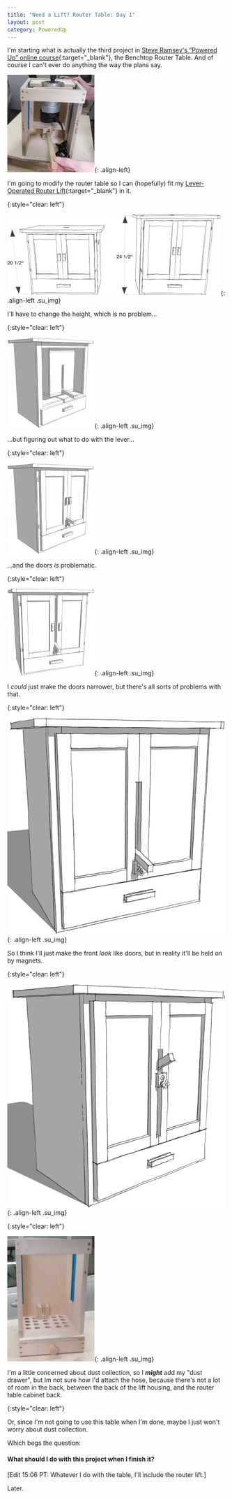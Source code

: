 ```yaml
---
title: "Need a Lift? Router Table: Day 1"
layout: post
category: PoweredUp
---
```

I'm starting what is actually the third project in [Steve Ramsey's “Powered Up” online course](https://theweekendwoodworker.com/powered-up){:target="_blank"}, the Benchtop Router Table. And of course I can't ever do anything the way the plans say.

<style>
  .su_img {
    padding: 10px;
    border: 2px solid black;
    background-color: white;
  }
</style>

![](/assets/images-posts/2019-02-13.1.01.jpg){: .align-left}

I'm going to modify the router table so I can (hopefully) fit my [Lever-Operated Router Lift](https://youtu.be/LJqPDADi8MM){:target="_blank"} in it.

{:style="clear: left"}

![](/assets/images-posts/2019-02-13.1.02.jpg){: .align-left .su_img}

I'll have to change the height, which is no problem...

{:style="clear: left"}

![](/assets/images-posts/2019-02-14.1.03b.jpg){: .align-left .su_img}

...but figuring out what to do with the lever...

{:style="clear: left"}

![](/assets/images-posts/2019-02-14.1.04a.jpg){: .align-left .su_img}

...and the doors *is* problematic.

{:style="clear: left"}

![](/assets/images-posts/2019-02-14.1.05.jpg){: .align-left .su_img}

I *could* just make the doors narrower, but there's all sorts of problems with that.

{:style="clear: left"}

![](/assets/images-posts/2019-02-14.1.06.jpg){: .align-left .su_img}

So I think I'll just make the front *look* like doors, but in reality it'll be held on by magnets.

{:style="clear: left"}

![](/assets/images-posts/2019-02-14.1.07a.jpg){: .align-left .su_img}

{:style="clear: left"}

![](/assets/images-posts/2019-02-13.1.08.jpg){: .align-left .su_img}

I'm a little concerned about dust collection, so I ***might*** add my "dust drawer", but Im not sure how I'd attach the hose, because there's not a lot of room in the back, between the back of the lift housing, and the router table cabinet back.

{:style="clear: left"}

Or, since I'm not going to use this table when I'm done, maybe I just won't worry about dust collection.

Which begs the question:

#### What should I do with this project when I finish it?

[Edit 15:06 PT: Whatever I do with the table, I'll include the router lift.]

Later.